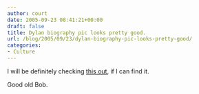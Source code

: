 ```yaml
---
author: court
date: 2005-09-23 08:41:21+00:00
draft: false
title: Dylan biography pic looks pretty good.
url: /blog/2005/09/23/dylan-biography-pic-looks-pretty-good/
categories:
- Culture
---
```


I will be definitely checking [this out](http://slate.msn.com/id/2126752/fr/rss/), if I can find it.

Good old Bob.
